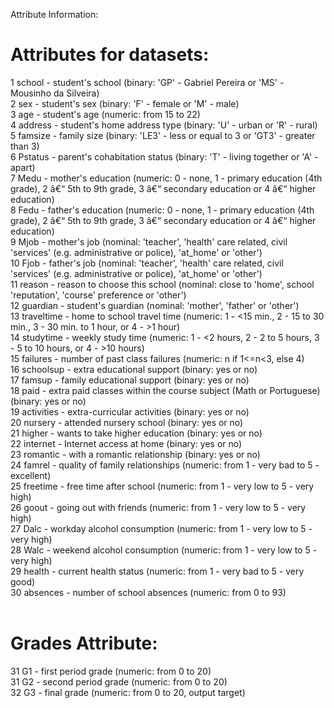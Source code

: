 Attribute Information:

# Attributes for datasets:
  1 school - student's school (binary: 'GP' - Gabriel Pereira or 'MS' - Mousinho da Silveira) <br>
  2 sex - student's sex (binary: 'F' - female or 'M' - male) <br>
  3 age - student's age (numeric: from 15 to 22) <br>
  4 address - student's home address type (binary: 'U' - urban or 'R' - rural) <br>
  5 famsize - family size (binary: 'LE3' - less or equal to 3 or 'GT3' - greater than 3) <br>
  6 Pstatus - parent's cohabitation status (binary: 'T' - living together or 'A' - apart) <br>
  7 Medu - mother's education (numeric: 0 - none, 1 - primary education (4th grade), 2 â€“ 5th to 9th grade, 3 â€“ secondary education or 4 â€“ higher education) <br>
  8 Fedu - father's education (numeric: 0 - none, 1 - primary education (4th grade), 2 â€“ 5th to 9th grade, 3 â€“ secondary education or 4 â€“ higher education) <br>
  9 Mjob - mother's job (nominal: 'teacher', 'health' care related, civil 'services' (e.g. administrative or police), 'at_home' or 'other') <br>
  10 Fjob - father's job (nominal: 'teacher', 'health' care related, civil 'services' (e.g. administrative or police), 'at_home' or 'other') <br>
  11 reason - reason to choose this school (nominal: close to 'home', school 'reputation', 'course' preference or 'other') <br>
  12 guardian - student's guardian (nominal: 'mother', 'father' or 'other') <br>
  13 traveltime - home to school travel time (numeric: 1 - <15 min., 2 - 15 to 30 min., 3 - 30 min. to 1 hour, or 4 - >1 hour) <br>
  14 studytime - weekly study time (numeric: 1 - <2 hours, 2 - 2 to 5 hours, 3 - 5 to 10 hours, or 4 - >10 hours) <br>
  15 failures - number of past class failures (numeric: n if 1<=n<3, else 4) <br>
  16 schoolsup - extra educational support (binary: yes or no) <br>
  17 famsup - family educational support (binary: yes or no) <br>
  18 paid - extra paid classes within the course subject (Math or Portuguese) (binary: yes or no) <br>
  19 activities - extra-curricular activities (binary: yes or no) <br>
  20 nursery - attended nursery school (binary: yes or no) <br>
  21 higher - wants to take higher education (binary: yes or no) <br>
  22 internet - Internet access at home (binary: yes or no) <br>
  23 romantic - with a romantic relationship (binary: yes or no) <br>
  24 famrel - quality of family relationships (numeric: from 1 - very bad to 5 - excellent) <br>
  25 freetime - free time after school (numeric: from 1 - very low to 5 - very high) <br>
  26 goout - going out with friends (numeric: from 1 - very low to 5 - very high) <br>
  27 Dalc - workday alcohol consumption (numeric: from 1 - very low to 5 - very high) <br>
  28 Walc - weekend alcohol consumption (numeric: from 1 - very low to 5 - very high) <br>
  29 health - current health status (numeric: from 1 - very bad to 5 - very good) <br>
  30 absences - number of school absences (numeric: from 0 to 93) <br> <br>

# Grades Attribute:
  31 G1 - first period grade (numeric: from 0 to 20) <br>
  31 G2 - second period grade (numeric: from 0 to 20) <br>
  32 G3 - final grade (numeric: from 0 to 20, output target) <br>
